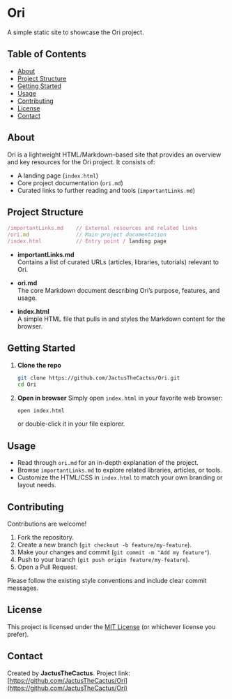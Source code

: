 # Ori

A simple static site to showcase the Ori project.

## Table of Contents

- [About](#about)
- [Project Structure](#project-structure)
- [Getting Started](#getting-started)
- [Usage](#usage)
- [Contributing](#contributing)
- [License](#license)
- [Contact](#contact)

## About

Ori is a lightweight HTML/Markdown–based site that provides an overview and key resources for the Ori project. It consists of:

- A landing page (`index.html`)
- Core project documentation (`ori.md`)
- Curated links to further reading and tools (`importantLinks.md`)

## Project Structure

```js
/importantLinks.md    // External resources and related links
/ori.md               // Main project documentation
/index.html           // Entry point / landing page
```

- **importantLinks.md**  
  Contains a list of curated URLs (articles, libraries, tutorials) relevant to Ori.

- **ori.md**  
  The core Markdown document describing Ori’s purpose, features, and usage.

- **index.html**  
  A simple HTML file that pulls in and styles the Markdown content for the browser.

## Getting Started

1. **Clone the repo**  
   ```bash
   git clone https://github.com/JactusTheCactus/Ori.git
   cd Ori
   ```

2. **Open in browser**
   Simply open `index.html` in your favorite web browser:

   ```bash
   open index.html
   ```

   or double-click it in your file explorer.

## Usage

* Read through `ori.md` for an in-depth explanation of the project.
* Browse `importantLinks.md` to explore related libraries, articles, or tools.
* Customize the HTML/CSS in `index.html` to match your own branding or layout needs.

## Contributing

Contributions are welcome!

1. Fork the repository.
2. Create a new branch (`git checkout -b feature/my-feature`).
3. Make your changes and commit (`git commit -m "Add my feature"`).
4. Push to your branch (`git push origin feature/my-feature`).
5. Open a Pull Request.

Please follow the existing style conventions and include clear commit messages.

## License

This project is licensed under the [MIT License](LICENSE) (or whichever license you prefer).

## Contact

Created by **JactusTheCactus**.
Project link: [https://github.com/JactusTheCactus/Ori](https://github.com/JactusTheCactus/Ori)
